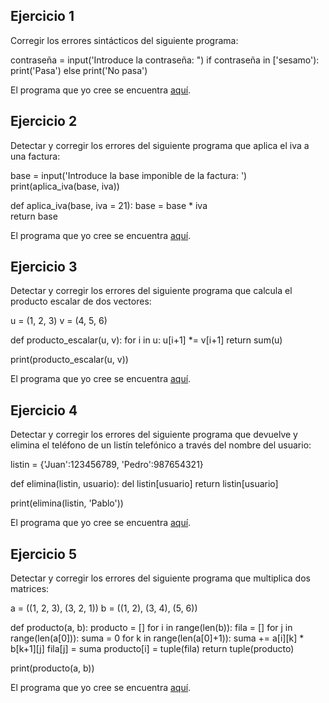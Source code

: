 Ejercicio 1
-----------

Corregir los errores sintácticos del siguiente programa:

contraseña = input('Introduce la contraseña: ")
if contraseña in ['sesamo'):
	print('Pasa')
else
	print('No pasa')

El programa que yo cree se encuentra [aquí](https://github.com/SyZeck/Ejercicios-de-Programacion-con-Python/tree/main/Depuraci%C3%B3n/Ejercicio%201).

Ejercicio 2
-----------

Detectar y corregir los errores del siguiente programa que aplica el iva a una factura:

base = input('Introduce la base imponible de la factura: ')
print(aplica_iva(base, iva))

def aplica_iva(base, iva = 21):
	base = base * iva   
	return base 

El programa que yo cree se encuentra [aquí](https://github.com/SyZeck/Ejercicios-de-Programacion-con-Python/tree/main/Depuraci%C3%B3n/Ejercicio%202).

Ejercicio 3
-----------

Detectar y corregir los errores del siguiente programa que calcula el producto escalar de dos vectores:

u = (1, 2, 3)
v = (4, 5, 6)

def producto_escalar(u, v):
	for i in u:
		u[i+1] *= v[i+1]
	return sum(u)

print(producto_escalar(u, v))

El programa que yo cree se encuentra [aquí](https://github.com/SyZeck/Ejercicios-de-Programacion-con-Python/tree/main/Depuraci%C3%B3n/Ejercicio%203).

Ejercicio 4
-----------

Detectar y corregir los errores del siguiente programa que devuelve y elimina el teléfono de un listín telefónico a través del nombre del usuario:

listin = {'Juan':123456789, 'Pedro':987654321}

def elimina(listin, usuario):
	del listin[usuario]
	return listin[usuario]

print(elimina(listin, 'Pablo'))

El programa que yo cree se encuentra [aquí](https://github.com/SyZeck/Ejercicios-de-Programacion-con-Python/tree/main/Depuraci%C3%B3n/Ejercicio%204).

Ejercicio 5
-----------

Detectar y corregir los errores del siguiente programa que multiplica dos matrices:

a = ((1, 2, 3),
	(3, 2, 1))
b = ((1, 2),
	(3, 4),
	(5, 6))

def producto(a, b):
	producto = []
	for i in range(len(b)):
		fila = []
		for j in range(len(a[0])):
			suma = 0
			for k in range(len(a[0]+1)):
				suma += a[i][k] * b[k+1][j]
			fila[j] = suma
		producto[i] = tuple(fila)
	return tuple(producto)

print(producto(a, b))

El programa que yo cree se encuentra [aquí]().

